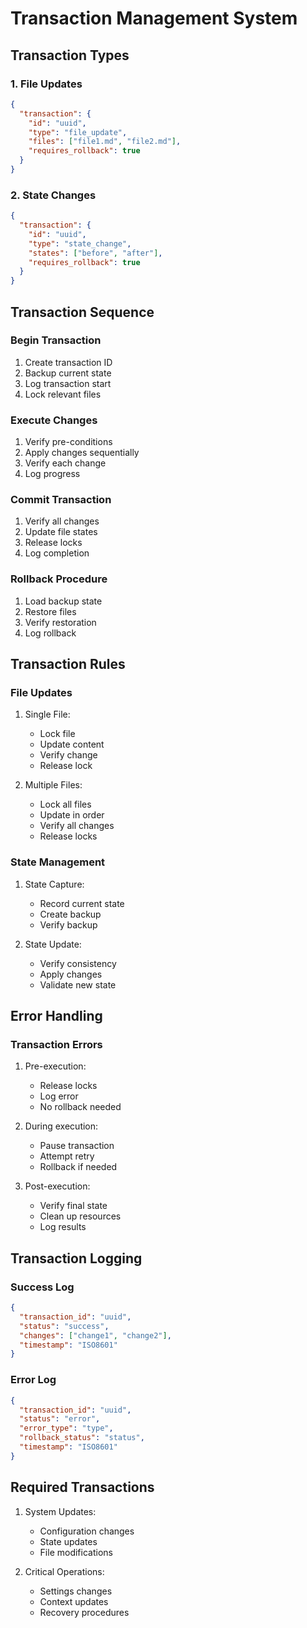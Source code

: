 # Transaction Management System

## Transaction Types

### 1. File Updates
```json
{
  "transaction": {
    "id": "uuid",
    "type": "file_update",
    "files": ["file1.md", "file2.md"],
    "requires_rollback": true
  }
}
```

### 2. State Changes
```json
{
  "transaction": {
    "id": "uuid",
    "type": "state_change",
    "states": ["before", "after"],
    "requires_rollback": true
  }
}
```

## Transaction Sequence

### Begin Transaction
1. Create transaction ID
2. Backup current state
3. Log transaction start
4. Lock relevant files

### Execute Changes
1. Verify pre-conditions
2. Apply changes sequentially
3. Verify each change
4. Log progress

### Commit Transaction
1. Verify all changes
2. Update file states
3. Release locks
4. Log completion

### Rollback Procedure
1. Load backup state
2. Restore files
3. Verify restoration
4. Log rollback

## Transaction Rules

### File Updates
1. Single File:
   - Lock file
   - Update content
   - Verify change
   - Release lock

2. Multiple Files:
   - Lock all files
   - Update in order
   - Verify all changes
   - Release locks

### State Management
1. State Capture:
   - Record current state
   - Create backup
   - Verify backup

2. State Update:
   - Verify consistency
   - Apply changes
   - Validate new state

## Error Handling

### Transaction Errors
1. Pre-execution:
   - Release locks
   - Log error
   - No rollback needed

2. During execution:
   - Pause transaction
   - Attempt retry
   - Rollback if needed

3. Post-execution:
   - Verify final state
   - Clean up resources
   - Log results

## Transaction Logging

### Success Log
```json
{
  "transaction_id": "uuid",
  "status": "success",
  "changes": ["change1", "change2"],
  "timestamp": "ISO8601"
}
```

### Error Log
```json
{
  "transaction_id": "uuid",
  "status": "error",
  "error_type": "type",
  "rollback_status": "status",
  "timestamp": "ISO8601"
}
```

## Required Transactions
1. System Updates:
   - Configuration changes
   - State updates
   - File modifications

2. Critical Operations:
   - Settings changes
   - Context updates
   - Recovery procedures